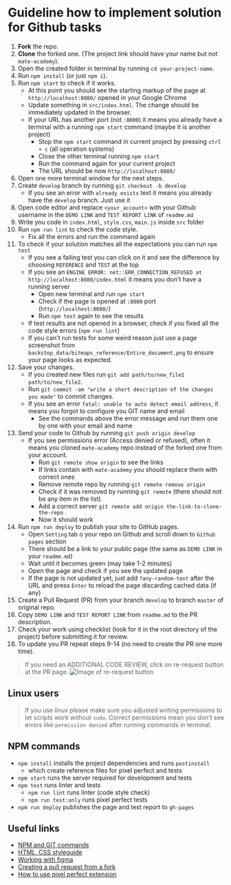 # Guideline how to implement solution for Github tasks
1. **Fork** the repo.
2. **Clone** the forked one. (The project link should have your name but not `mate-academy`).
3. Open the created folder in terminal by running `cd your-project-name`.
4. Run `npm install` (or just `npm i`).
5. Run `npm start` to check if it works.
    - At this point you should see the starting markup of the page at `http://localhost:8080/` opened in your Google Chrome
    - Update something in `src/index.html`. The change should be immediately updated in the browser.
    - If your URL has another port (not `:8000`) it means you already have a terminal with a running `npm start` command (maybe it is another project)
        - Stop the `npm start` command in current project by pressing `ctrl + c` (all operation systems)
        - Close the other terminal running `npm start`
        - Run the command again for your current project
        - The URL should be now `http://localhost:8080/`
6. Open one more terminal window for the next steps.
7. Create `develop` branch by running `git checkout -b develop`
    - If you see an error with `already exists` text it means you already have the `develop` branch. Just use it
8. Open code editor and replace `<your_account>` with your Github username in the `DEMO LINK` and `TEST REPORT LINK` of `readme.md`
9. Write you code in `index.html`, `style.css`, `main.js` inside `src` folder
10. Run `npm run lint` to check the code style.
    - Fix all the errors and run the command again
11. To check if your solution matches all the expectations you can run `npm test`
    - If you see a failing test you can click on it and see the difference by choosing `REFERENCE` and `TEST` at the top
    - If you see an `ENGINE ERROR: net::ERR_CONNECTION_REFUSED at http://localhost:8080/index.html` it means you don't have a running server
        - Open new terminal and run `npm start`
        - Check if the page is opened at `:8080` port (`http://localhost:8080/`)
        - Run `npm test` again to see the results
    - If test results are not opened in a browser, check if you fixed all the code style errors (`npm run lint`)
    - If you can't run tests for some weird reason just use a page screenshot from
      `backstop_data/bitmaps_reference/Entire_document.png` to ensure your page looks as expected. 
12. Save your changes.
    - If you created new files run `git add path/to/new_file1 path/to/new_file2`.
    - Run `git commit -am "write a short description of the changes you made"` to commit changes.
    - If you see an error `fatal: unable to auto detect email address`, it means you forgot to configure you GIT name and email
        - See the commands above the error message and run them one by one with your email and name
13. Send your code to Github by running `git push origin develop`
    - If you see permissions error (Access denied or refused), often it means you cloned `mate-academy` repo instead of the forked one from your account.
        - Run `git remote show origin` to see the links
        - If links contain with `mate-academy` you should replace them with correct ones
        - Remove remote repo by running `git remote remove origin`
        - Check if it was removed by running `git remote` (there should not be any item in the list)
        - Add a correct server `git remote add origin the-link-to-clone-the-repo`
        - Now it should work
14. Run `npm run deploy` to publish your site to GitHub pages.
    - Open `Setting` tab o your repo on Github and scroll down to `Github pages` section
    - There should be a link to your public page (the same as `DEMO LINK` in your `readme.md`)
    - Wait until it becomes green (may take 1-2 minutes)
    - Open the page and check if you see the updated page
    - If the page is not updated yet, just add `?any-random-text` after the URL
      and press `Enter` to reload the page discarding cached data (if any)
15. Create a Pull Request (PR) from your branch `develop` to branch `master` of original repo.
16. Copy `DEMO LINK` and `TEST REPORT LINK` from `readme.md` to the PR description.
17. Check your work using checklist (look for it in the root directory of the project) before submitting it for review.
18. To update you PR repeat steps 9-14 (no need to create the PR one more time).

> If you need an ADDITIONAL CODE REVIEW, click on re-request button at the PR page.
![Image of re-request button](https://user-images.githubusercontent.com/38065883/104471439-89929200-55c3-11eb-824a-596bfb8aa246.png)

## Linux users
> If you use _linux_ please make sure you adjusted writing permissions to let 
scripts work without `sudo`. Correct permissions mean you don't see errors like
`permission denied` after running commands in terminal.

## NPM commands
- `npm install` installs the project dependencies and runs `postinstall`
  - which create reference files for pixel perfect and tests 
- `npm start` runs the server required for development and tests
- `npm test` runs linter and tests
  - `npm run lint` runs linter (code style check)
  - `npm run test:only` runs pixel perfect tests
- `npm run deploy` publishes the page and test report to `gh-pages` 

## Useful links
- [NPM and GIT commands](https://mate-academy.github.io/fe-program/css/useful-commands)
- [HTML, CSS styleguide](https://mate-academy.github.io/style-guides/htmlcss.html)
- [Working with figma](./figma.md)
- [Creating a pull request from a fork](https://help.github.com/en/articles/creating-a-pull-request-from-a-fork)
- [How to use pixel perfect extension](https://youtu.be/zqRko57AurU)
